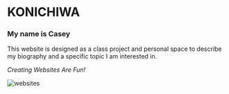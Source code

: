 # KONICHIWA
### My name is Casey

This website is designed as a class project and personal space to describe my biography and a specific topic I am interested in. 

*Creating Websites Are Fun!*

![websites](http://www.familytime.co.uk/images/sized/images/uploads/websites-558x237.jpg)

